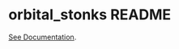 # orbital_stonks README
[See Documentation](https://docs.google.com/document/d/1E_bzNSrbY1Yo_VuRkOTmHek2lp9FHiK-A2F3MxuR_6Y/edit?usp=sharing).
